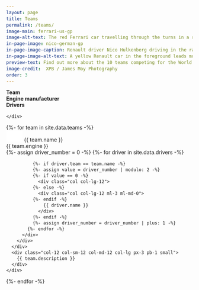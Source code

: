 ```yaml
---
layout: page
title: Teams
permalink: /teams/
image-main: ferrari-us-gp
image-alt-text: The red Ferrari car travelling through the turns in a race
in-page-image: nico-german-gp
in-page-image-caption: Renault driver Nico Hulkenberg driving in the rain during a wet 2019 German Grand Prix
in-page-image-alt-text: A yellow Renault car in the foreground leads multiple other Formula 1 cars in a rainy race
preview-text: Find out more about the 10 teams competing for the World Constructors' Championship. Mercedes are the reigning champions, and they face fierce competition from the likes of Ferrari and Red Bull.
image-credit:  XPB / James Moy Photography
order: 3
---
```


<div class="container">
  <div class="row">
    <div class="col-6 col-sm-6 col-md-3 col-lg-2 mt-auto">
      <strong>Team</strong>
    </div>
    <div class="col col-sm-6 col-md-3 col-lg-2 mt-auto">
      <strong>Engine manufacturer</strong>
    </div>
    <div class="col-12 col-sm-12 col-md col-lg-3 mt-auto d-none d-sm-none d-md-block">
      <strong>Drivers</strong>
    </div>
    <div class="col-12 mt-auto col-sm-12 col-md-12 col-lg px-3 pb-1 d-none d-sm-none d-md-none d-lg-block">

    </div>
  </div>
  {%- for team in site.data.teams -%}
      <div class="row align-middle border-top py-1 mt-1">
      <div class="col-6 col-sm-6 col-md-3 col-lg-2">
         <img src="/assets/images/flag_placeholder.png" class="flag flag-{{ team.country-code }}" /> <span class="pl-1">{{ team.name }}</span>
      </div>
      <div class="col col-sm-3 col-md-3 col-lg-2 px-3 pb-1">
        {{ team.engine }}
      </div>
      <div class="col-12 col-sm-12 col-md col-lg-3 pl-0">
        <div class="container">
          <div class="row">
            {%- assign driver_number = 0 -%}
            {%- for driver in site.data.drivers -%}

              {%- if driver.team == team.name -%}
              {%- assign value = driver_number | modulo: 2 -%}
              {%- if value == 0 -%}
                <div class="col col-lg-12">
              {%- else -%}
                <div class="col col-lg-12 ml-3 ml-md-0">
              {%- endif -%}
                  {{ driver.name }}
                </div>
              {%- endif -%}
              {%- assign driver_number = driver_number | plus: 1 -%}
            {%- endfor -%}
          </div>
        </div>
      </div>
      <div class="col-12 col-sm-12 col-md-12 col-lg px-3 pb-1 small">
        {{ team.description }}
      </div>
    </div>

  {%- endfor -%}
</div>
